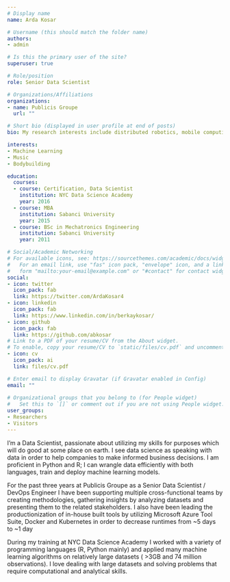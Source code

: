 ```yaml
---
# Display name
name: Arda Kosar

# Username (this should match the folder name)
authors:
- admin

# Is this the primary user of the site?
superuser: true

# Role/position
role: Senior Data Scientist

# Organizations/Affiliations
organizations:
- name: Publicis Groupe
  url: ""

# Short bio (displayed in user profile at end of posts)
bio: My research interests include distributed robotics, mobile computing and programmable matter.

interests:
- Machine Learning
- Music
- Bodybuilding

education:
  courses:
  - course: Certification, Data Scientist
    institution: NYC Data Science Academy
    year: 2016
  - course: MBA
    institution: Sabanci University
    year: 2015
  - course: BSc in Mechatronics Engineering
    institution: Sabanci University
    year: 2011

# Social/Academic Networking
# For available icons, see: https://sourcethemes.com/academic/docs/widgets/#icons
#   For an email link, use "fas" icon pack, "envelope" icon, and a link in the
#   form "mailto:your-email@example.com" or "#contact" for contact widget.
social:
- icon: twitter
  icon_pack: fab
  link: https://twitter.com/ArdaKosar4
- icon: linkedin
  icon_pack: fab
  link: https://www.linkedin.com/in/berkaykosar/
- icon: github
  icon_pack: fab
  link: https://github.com/abkosar
# Link to a PDF of your resume/CV from the About widget.
# To enable, copy your resume/CV to `static/files/cv.pdf` and uncomment the lines below.  
- icon: cv
  icon_pack: ai
  link: files/cv.pdf

# Enter email to display Gravatar (if Gravatar enabled in Config)
email: ""
  
# Organizational groups that you belong to (for People widget)
#   Set this to `[]` or comment out if you are not using People widget.  
user_groups:
- Researchers
- Visitors
---
```


I’m a Data Scientist, passionate about utilizing my skills for purposes which will do good at some place on earth. I see data science as speaking with data in order to help companies to make informed business decisions. I am proficient in Python and R; I can wrangle data efficiently with both languages, train and deploy machine learning models.

For the past three years at Publicis Groupe as a Senior Data Scientist / DevOps Engineer I have been supporting multiple cross-functional teams by creating methodologies, gathering insights by analyzing datasets and presenting them to the related stakeholders. I also have been leading the productionization of in-house built tools by utilizing Microsoft Azure Tool Suite, Docker and Kubernetes in order to decrease runtimes from ~5 days to ~1 day

During my training at NYC Data Science Academy I worked with a variety of programming languages (R, Python mainly) and applied many machine learning algorithms on relatively large datasets ( >3GB and 74 million observations). I love dealing with large datasets and solving problems that require computational and analytical skills.
